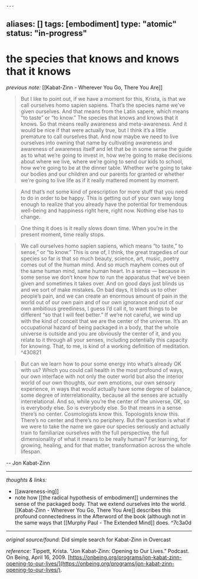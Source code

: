 	---
aliases: []
tags: [embodiment]
type: "atomic"
status: "in-progress"
---

# the species that knows and knows that it knows

_previous note:_ [[Kabat-Zinn - Wherever You Go, There You Are]]

> But I like to point out, if we have a moment for this, Krista, is that we call ourselves homo sapien sapiens. That’s the species name we’ve given ourselves. And that means from the Latin sapere, which means “to taste” or “to know.” The species that knows and knows that it knows. So that means really awareness and meta-awareness. And it would be nice if that were actually true, but I think it’s a little premature to call ourselves that. And now maybe we need to live ourselves into owning that name by cultivating awareness and awareness of awareness itself and let that be in some sense the guide as to what we’re going to invest in, how we’re going to make decisions about where we live, where we’re going to send our kids to school, how we’re going to be at the dinner table. Whether we’re going to take our bodies and our children and our parents for granted or whether we’re going to live life as if it really mattered moment by moment.

> And that’s not some kind of prescription for more stuff that you need to do in order to be happy. This is getting out of your own way long enough to realize that you already have the potential for tremendous well-being and happiness right here, right now. Nothing else has to change.

> One thing it does is it really slows down time. When you’re in the present moment, time really stops.

> We call ourselves homo sapien sapiens, which means “to taste,” to sense,” or “to know.” This is one of, I think, the great tragedies of our species so far is that so much beauty, science, art, music, poetry comes out of the human mind. And so much mayhem comes out of the same human mind, same human heart. In a sense — because in some sense we don’t know how to run the apparatus that we’ve been given and sometimes it takes over. And on good days just blinds us and we sort of make mistakes. On bad days, it blinds us to other people’s pain, and we can create an enormous amount of pain in the world out of our own pain and of our own ignorance and out of our own ambitious greediness, I guess I’d call it, to want things to be different “so that I will feel better.” If we’re not careful, we wind up with the kind of conceit that we are the center of the universe. It’s an occupational hazard of being packaged in a body, that the whole universe is outside and you are obviously the center of it, and you relate to it through all your senses, including potentially this capacity for knowing. That, to me, is kind of a working definition of meditation. ^430821

> But can we learn how to pour some energy into what’s already OK with us? Which you could call health in the most profound of ways, our own interface with not only the outer world but also the interior world of our own thoughts, our own emotions, our own sensory experience, in ways that would actually have some degree of balance, some degree of interrelationality, because all the senses are actually interrelational. And so, while you’re the center of the universe, OK, so is everybody else. So is everybody else. So that means in a sense there’s no center. Cosmologists know this. Topologists know this. There’s no center and there’s no periphery.
> But the question is what if we were to take the name we gave our species seriously and actually train to familiarize ourselves with the full perspective, the full dimensionality of what it means to be really human? For learning, for growing, healing, and for that matter, transformation across the whole lifespan.


-- Jon Kabat-Zinn

---

_thoughts & links:_

- [[awareness-ing]]
- note how [[the radical hypothesis of embodiment]] undermines the sense of the packaged body. That we extend ourselves into the world. [[Kabat-Zinn - Wherever You Go, There You Are]] describes this profound connectedness in the Afterword of the book (although not in the same ways that [[Murphy Paul - The Extended Mind]] does. ^7c3a0d

---

_original source/found:_ Did simple search for Kabat-Zinn in Overcast

_reference:_ Tippett, Krista. “Jon Kabat-Zinn: Opening to Our Lives.” Podcast. On Being, April 16, 2009. [https://onbeing.org/programs/jon-kabat-zinn-opening-to-our-lives/](https://onbeing.org/programs/jon-kabat-zinn-opening-to-our-lives/).
